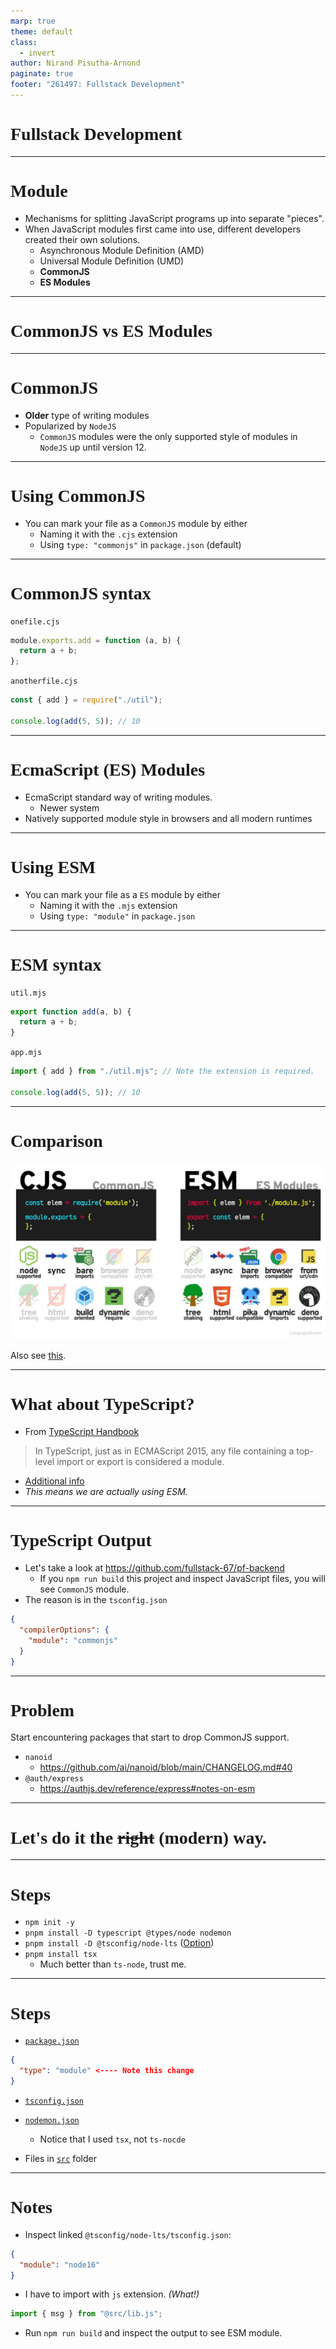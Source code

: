```yaml
---
marp: true
theme: default
class:
  - invert
author: Nirand Pisutha-Arnond
paginate: true
footer: "261497: Fullstack Development"
---
```


<style>
@import url('https://fonts.googleapis.com/css2?family=Prompt:ital,wght@0,100;0,300;0,400;0,700;1,100;1,300;1,400;1,700&display=swap');

    :root {
    font-family: Prompt;
    --hl-color: #D57E7E;
}
h1 {
  font-family: Prompt
}
</style>

# Fullstack Development

---

# Module

- Mechanisms for splitting JavaScript programs up into separate "pieces".
- When JavaScript modules first came into use, different developers created their own solutions.
  - Asynchronous Module Definition (AMD)
  - Universal Module Definition (UMD)
  - **CommonJS**
  - **ES Modules**

---

# CommonJS vs ES Modules

---

# CommonJS

- **Older** type of writing modules
- Popularized by `NodeJS`
  - `CommonJS` modules were the only supported style of modules in `NodeJS` up until version 12.

---

# Using CommonJS

- You can mark your file as a `CommonJS` module by either
  - Naming it with the `.cjs` extension
  - Using `type: "commonjs"` in `package.json` (default)

---

# CommonJS syntax

`onefile.cjs`

```js
module.exports.add = function (a, b) {
  return a + b;
};
```

`anotherfile.cjs`

```js
const { add } = require("./util");

console.log(add(5, 5)); // 10
```

---

# EcmaScript (ES) Modules

- EcmaScript standard way of writing modules.
  - Newer system
- Natively supported module style in browsers and all modern runtimes

---

# Using ESM

- You can mark your file as a `ES` module by either
  - Naming it with the `.mjs` extension
  - Using `type: "module"` in `package.json`

---

# ESM syntax

`util.mjs`

```js
export function add(a, b) {
  return a + b;
}
```

`app.mjs`

```js
import { add } from "./util.mjs"; // Note the extension is required.

console.log(add(5, 5)); // 10
```

---

# Comparison

![width:800](./img/compare1.jpg)

Also see [this](https://dev.to/greenteaisgreat/the-ongoing-war-between-cjs-esm-a-tale-of-two-module-systems-1jdg).

---

# What about TypeScript?

- From [TypeScript Handbook](https://www.typescriptlang.org/docs/handbook/2/modules.html#how-javascript-modules-are-defined)

> In TypeScript, just as in ECMAScript 2015, any file containing a top-level import or export is considered a module.

- [Additional info](https://www.typescriptlang.org/docs/handbook/modules/theory.html#module-resolution)
- _This means we are actually using ESM._

---

# TypeScript Output

- Let's take a look at https://github.com/fullstack-67/pf-backend
  - If you `npm run build` this project and inspect JavaScript files, you will see `CommonJS` module.
- The reason is in the `tsconfig.json`

```json
{
  "compilerOptions": {
    "module": "commonjs"
  }
}
```

---

# Problem

Start encountering packages that start to drop CommonJS support.

- `nanoid`
  - https://github.com/ai/nanoid/blob/main/CHANGELOG.md#40
- `@auth/express`
  - https://authjs.dev/reference/express#notes-on-esm

---

# Let's do it the ~~right~~ (modern) way.

---

# Steps

- `npm init -y`
- `pnpm install -D typescript @types/node nodemon`
- `pnpm install -D @tsconfig/node-lts` ([Option](https://github.com/tsconfig/bases))
- `pnpm install tsx`
  - Much better than `ts-node`, trust me.

---

# Steps

- [`package.json`](https://github.com/fullstack-67/typescript-esm/blob/main/package.json)

```json
{
  "type": "module" <---- Note this change
}
```

- [`tsconfig.json`](https://github.com/fullstack-67/typescript-esm/blob/main/tsconfig.json)

- [`nodemon.json`](https://github.com/fullstack-67/typescript-esm/blob/main/nodemon.json)
  - Notice that I used `tsx`, not `ts-nocde`
- Files in [`src`](https://github.com/fullstack-67/typescript-esm/tree/main/src) folder

---

# Notes

- Inspect linked `@tsconfig/node-lts/tsconfig.json`:

```json
{
  "module": "node16"
}
```

- I have to import with `js` extension. _(What!)_

```js
import { msg } from "@src/lib.js";
```

- Run `npm run build` and inspect the output to see ESM module.
